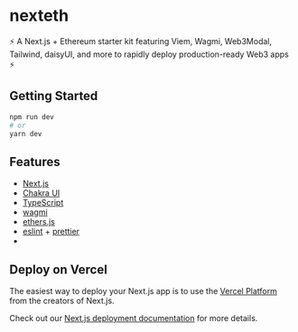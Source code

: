 # nexteth

⚡ A Next.js + Ethereum starter kit featuring Viem, Wagmi, Web3Modal, Tailwind, daisyUI, and more to rapidly deploy production-ready Web3 apps ⚡

## Getting Started

```bash
npm run dev
# or
yarn dev
```

## Features

- [Next.js](https://nextjs.org/docs)
- [Chakra UI](https://chakra-ui.com/)
- [TypeScript](https://www.typescriptlang.org/)
- [wagmi](https://wagmi.sh/)
- [ethers.js](https://docs.ethers.org/)
- [eslint](https://eslint.org/) + [prettier](https://prettier.io/)
-

## Deploy on Vercel

The easiest way to deploy your Next.js app is to use the [Vercel Platform](https://vercel.com/new?utm_medium=nexteth&filter=next.js&utm_source=nexteth&utm_campaign=nexteth-readme) from the creators of Next.js.

Check out our [Next.js deployment documentation](https://nextjs.org/docs/deployment) for more details.
